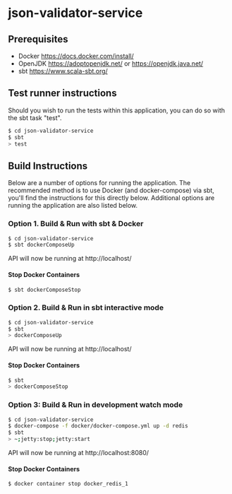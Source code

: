 # json-validator-service #

## Prerequisites ##
- Docker <https://docs.docker.com/install/>
- OpenJDK <https://adoptopenjdk.net/> or <https://openjdk.java.net/>
- sbt <https://www.scala-sbt.org/>

## Test runner instructions ##
Should you wish to run the tests within this application, you can do so with the sbt task "test".
```sh
$ cd json-validator-service
$ sbt
> test
```

## Build Instructions ##
Below are a number of options for running the application. The recommended method is to use Docker (and docker-compose) via sbt, you'll find the instructions for this directly below. Additional options are running the application are also listed below. 

### Option 1. Build & Run with sbt & Docker ###
```sh
$ cd json-validator-service
$ sbt dockerComposeUp
```
API will now be running at http://localhost/

#### Stop Docker Containers ####
```sh
$ sbt dockerComposeStop
```

### Option 2. Build & Run in sbt interactive mode ###
```sh
$ cd json-validator-service
$ sbt
> dockerComposeUp
```
API will now be running at http://localhost/

#### Stop Docker Containers ####
```sh
$ sbt
> dockerComposeStop
```

### Option 3: Build & Run in development watch mode ###
```sh
$ cd json-validator-service
$ docker-compose -f docker/docker-compose.yml up -d redis
$ sbt
> ~;jetty:stop;jetty:start
```
API will now be running at http://localhost:8080/

#### Stop Docker Containers ####
```sh
$ docker container stop docker_redis_1
```